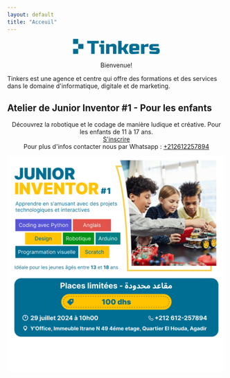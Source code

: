 ```yaml
---
layout: default
title: "Acceuil"
---
```


<p align="center">
  <img width="200"   src="assets/img/tinkers-logo.png"  />
</p>
 
<p align="center">
Bienvenue!

Tinkers est une agence et centre qui offre des formations et des services dans le domaine d'informatique, digitale et de marketing.
</p>

## Atelier de Junior Inventor #1 - Pour les enfants

<p align="center">
Découvrez la robotique et le codage de manière ludique et créative. Pour les enfants de 11 à 17 ans.
<br>
<a href="https://docs.google.com/forms/d/e/1FAIpQLScDHTBjlK-vS47PIAqmvuT1oUga8dujyQFChl_q3ukESLDBPQ/viewform">S'inscrire</a>
<br>
Pour plus d'infos contacter nous par Whatsapp : <a href="https://wa.me/+212612257894">+212612257894</a>
</p>

<p align="center"> 
 <img width="500"   src="assets/img/poster.png"  />
</p>
